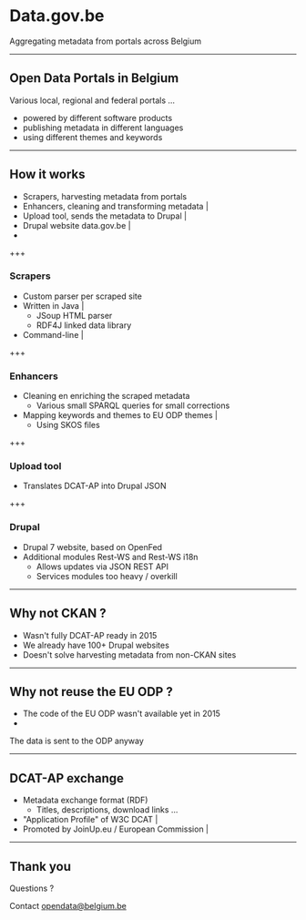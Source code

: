 # Data.gov.be

Aggregating metadata from portals across Belgium

---

## Open Data Portals in Belgium

Various local, regional and federal portals ...
- powered by different software products 
- publishing metadata in different languages
- using different themes and keywords

---

## How it works

- Scrapers, harvesting metadata from portals 
- Enhancers, cleaning and transforming metadata |
- Upload tool, sends the metadata to Drupal |
- Drupal website data.gov.be |
-

+++

### Scrapers

- Custom parser per scraped site
- Written in Java |
  - JSoup HTML parser
  - RDF4J linked data library
- Command-line |

+++

### Enhancers

- Cleaning en enriching the scraped metadata
   - Various small SPARQL queries for small corrections
- Mapping keywords and themes to EU ODP themes |
   - Using SKOS files

+++

### Upload tool

- Translates DCAT-AP into Drupal JSON

+++

### Drupal

- Drupal 7 website, based on OpenFed
- Additional modules Rest-WS and Rest-WS i18n
  - Allows updates via JSON REST API
  - Services modules too heavy / overkill

---

## Why not CKAN ?

- Wasn't fully DCAT-AP ready in 2015
- We already have 100+ Drupal websites
- Doesn't solve harvesting metadata from non-CKAN sites

---

## Why not reuse the EU ODP ?

- The code of the EU ODP wasn't available yet in 2015
- 

The data is sent to the ODP anyway

---

## DCAT-AP exchange

- Metadata exchange format (RDF)
  - Titles, descriptions, download links ...
- "Application Profile" of W3C DCAT |
- Promoted by JoinUp.eu / European Commission |

---

## Thank you

Questions ? 

Contact opendata@belgium.be